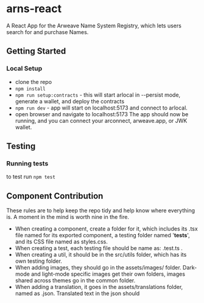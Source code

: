 # arns-react
A React App for the Arweave Name System Registry, which lets users search for and purchase Names.

## Getting Started

### Local Setup

- clone the repo
- `npm install`
- `npm run setup:contracts` - this will start arlocal in --persist mode, generate a wallet, and deploy the contracts
- `npm run dev` - app will start on localhost:5173 and connect to arlocal.
- open browser and navigate to localhost:5173
The app should now be running, and you can connect your arconnect, arweave.app, or JWK wallet.



## Testing

### Running tests
to test run `npm test`

## Component Contribution
These rules are to help keep the repo tidy and help know where everything is. A moment in the mind is worth nine in the fire.

- When creating a component, create a folder for it, which includes its .tsx file named for its exported component, a testing folder named '__tests__', and its CSS file named as styles.css.
- When creating a test, each testing file should be name as: <file its testing>.test.ts .
- When creating a util, it should be in the src/utils folder, which has its own testing folder.
- When adding images, they should go in the assets/images/<theme-type> folder. Dark-mode and light-mode specific images get their own folders, images shared across themes go in the common folder.
- When adding a translation, it goes in the assets/translations folder, named as <native-languages-name>.json. Translated text in the json should

